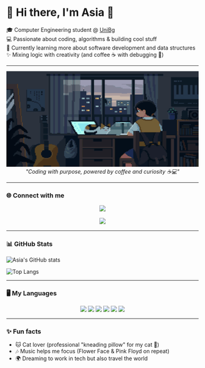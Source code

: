 # 🌸 Hi there, I'm Asia 👋  

🎓 Computer Engineering student @ [UniBg](https://lt-ii.unibg.it/it)  
💻 Passionate about coding, algorithms & building cool stuff  
🌱 Currently learning more about software development and data structures  
✨ Mixing logic with creativity (and coffee ☕️ with debugging 🐞)  

---

<p align="center">
  <img src="assets/bannercozy.gif" alt="Cozy Banner" width="700" height="250"/>
  <br>
  <em>"Coding with purpose, powered by coffee and curiosity ☕💻"</em>
</p>

---

### 🌐 Connect with me  

<p align="center">
  <a href="https://instagram.com/asimov06">
    <img src="https://img.shields.io/badge/%40asimov06-7F5AF0?style=for-the-badge&logo=instagram&logoColor=white&labelColor=transparent" />
  </a>
</p>

<p align="center">
  <a href="https://github.com/CeresoliAsia">
    <img src="https://img.shields.io/badge/@CeresoliAsia-5A5FFF?style=for-the-badge&logo=github&logoColor=white&labelColor=transparent" />
  </a>
</p>

---

### 📊 GitHub Stats
![Asia's GitHub stats](https://github-readme-stats.vercel.app/api?username=CeresoliAsia&show_icons=true&theme=tokyonight)  

![Top Langs](https://github-readme-stats.vercel.app/api/top-langs/?username=CeresoliAsia&layout=compact&theme=tokyonight&langs_count=6&hide=html,css)  

---

### 🖥️ My Languages

<p align="center">
  <img src="https://img.shields.io/badge/C%23-1E1E1E?style=for-the-badge&logo=c-sharp&logoColor=%23ff5c57&color=1E1E1E&labelColor=1E1E1E" />
  <img src="https://img.shields.io/badge/Python-1E1E1E?style=for-the-badge&logo=python&logoColor=%23FFD866&color=1E1E1E&labelColor=1E1E1E" />
  <img src="https://img.shields.io/badge/PHP-1E1E1E?style=for-the-badge&logo=php&logoColor=%23777BB4&color=1E1E1E&labelColor=1E1E1E" />
  <img src="https://img.shields.io/badge/C%2B%2B-1E1E1E?style=for-the-badge&logo=c%2B%2B&logoColor=%2300599C&color=1E1E1E&labelColor=1E1E1E" />
  <img src="https://img.shields.io/badge/HTML-1E1E1E?style=for-the-badge&logo=html5&logoColor=%23E34F26&color=1E1E1E&labelColor=1E1E1E" />
  <img src="https://img.shields.io/badge/CSS-1E1E1E?style=for-the-badge&logo=css3&logoColor=%231572B6&color=1E1E1E&labelColor=1E1E1E" />
</p>

---

### ✨ Fun facts
- 🐱 Cat lover (professional "kneading pillow" for my cat 🐾)  
- 🎶 Music helps me focus (Flower Face & Pink Floyd on repeat)  
- 🌍 Dreaming to work in tech but also travel the world  
